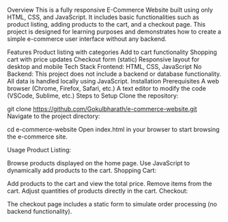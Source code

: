 Overview
This is a fully responsive E-Commerce Website built using only HTML, CSS, and JavaScript. It includes basic functionalities such as product listing, adding products to the cart, and a checkout page. This project is designed for learning purposes and demonstrates how to create a simple e-commerce user interface without any backend.

Features
Product listing with categories
Add to cart functionality
Shopping cart with price updates
Checkout form (static)
Responsive layout for desktop and mobile
Tech Stack
Frontend: HTML, CSS, JavaScript
No Backend: This project does not include a backend or database functionality. All data is handled locally using JavaScript.
Installation
Prerequisites
A web browser (Chrome, Firefox, Safari, etc.)
A text editor to modify the code (VSCode, Sublime, etc.)
Steps to Setup
Clone the repository:

git clone https://github.com/Gokulbharath/e-commerce-website.git
Navigate to the project directory:

cd e-commerce-website
Open index.html in your browser to start browsing the e-commerce site.

Usage
Product Listing:

Browse products displayed on the home page.
Use JavaScript to dynamically add products to the cart.
Shopping Cart:

Add products to the cart and view the total price.
Remove items from the cart.
Adjust quantities of products directly in the cart.
Checkout:

The checkout page includes a static form to simulate order processing (no backend functionality).
